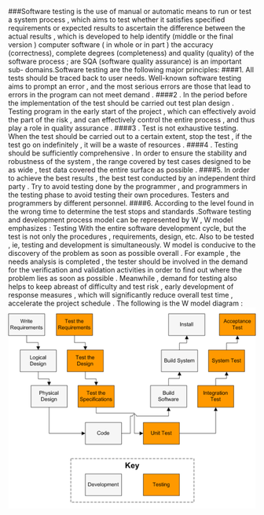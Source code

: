 ###Software testing is the use of manual or automatic means to run or test a system process , which aims to test whether it satisfies specified requirements or expected results to ascertain the difference between the actual results , which is developed to help identify (middle or the final version ) computer software ( in whole or in part ) the accuracy (correctness), complete degrees (completeness) and quality (quality) of the software process ; are SQA (software quality assurance) is an important sub- domains.Software testing are the following major principles:
####1. All tests should be traced back to user needs. Well-known software testing aims to prompt an error , and the most serious errors are those that lead to errors in the program can not meet demand .
####2 . In the period before the implementation of the test should be carried out test plan design . Testing program in the early start of the project , which can effectively avoid the part of the risk , and can effectively control the entire process , and thus play a role in quality assurance .
####3 . Test is not exhaustive testing. When the test should be carried out to a certain extent, stop the test , if the test go on indefinitely , it will be a waste of resources .
####4 . Testing should be sufficiently comprehensive . In order to ensure the stability and robustness of the system , the range covered by test cases designed to be as wide , test data covered the entire surface as possible .
####5. In order to achieve the best results , the best test conducted by an independent third party . Try to avoid testing done by the programmer , and programmers in the testing phase to avoid testing their own procedures. Testers and programmers by different personnel.
####6. According to the level found in the wrong time to determine the test stops and standards .Software testing and development process model can be represented by W , W model emphasizes : Testing With the entire software development cycle, but the test is not only the procedures , requirements, design, etc. Also to be tested , ie, testing and development is simultaneously. W model is conducive to the discovery of the problem as soon as possible overall . For example , the needs analysis is completed , the tester should be involved in the demand for the verification and validation activities in order to find out where the problem lies as soon as possible . Meanwhile , demand for testing also helps to keep abreast of difficulty and test risk , early development of response measures , which will significantly reduce overall test time , accelerate the project schedule . The following is the W model diagram : ![image](https://github.com/aisi/SQA/blob/master/1.png)
